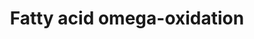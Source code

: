 ---
annotations:
- id: PW:0001253
  parent: classic metabolic pathway
  type: Pathway Ontology
  value: fatty acid omega degradation pathway
- id: PW:0000642
  parent: classic metabolic pathway
  type: Pathway Ontology
  value: fatty acid degradation pathway
authors:
- Evelo
- MaintBot
- Thomas
- Cizar
- Christine Chichester
- Youssefwalid
- Eweitz
- Mkutmon
citedin: ''
communities: []
description: ''
last-edited: 2025-08-22
ndex: null
organisms:
- Rattus norvegicus
redirect_from:
- /index.php/Pathway:WP133__PR45
- /instance/WP133__PR45
- /instance/WP133__PR45_r20250822094859
revision: r20250822094859
schema-jsonld:
- '@context': https://schema.org/
  '@id': https://wikipathways.github.io/pathways/WP133__PR45.html
  '@type': Dataset
  creator:
    '@type': Organization
    name: WikiPathways
  description: ''
  keywords:
  - Adh1
  - Adh1c
  - Adh4
  - Adh6
  - Adh7
  - Aldh1a1
  - Aldh2
  - Cyp1a1
  - Cyp1a2
  - Cyp2d6
  - Cyp2e1
  - Cyp3a2
  - Cyp4a11
  license: CC0
  name: Fatty acid omega-oxidation
seo: CreativeWork
title: Fatty acid omega-oxidation
wpid: WP133__PR45
---